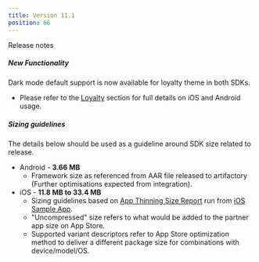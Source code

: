 ```yaml
---
title: Version 11.1
position: 66
---
```

Release notes

##### New Functionality
Dark mode default support is now available for loyalty theme in both SDKs.

* Please refer to the <a href="https://cartrawler.github.io/#section_style_guideloyalty">Loyalty</a> section for full details on iOS and Android usage.

   
##### Sizing guidelines
The details below should be used as a guideline around SDK size related to release.
* Android - **3.66 MB**
  * Framework size as referenced from AAR file released to artifactory (Further optimisations expected from integration).
* iOS - **11.8 MB to 33.4 MB**
  * Sizing guidelines based on <a href="https://github.com/cartrawler/cartrawler.github.io/blob/master/ios-report.txt" target="_blank">App Thinning Size Report</a> run from <a href="https://github.com/cartrawler/cartrawler-ios-integration" target="_blank">iOS Sample App</a>.
  * "Uncompressed" size refers to what would be added to the partner app size on App Store.
  * Supported variant descriptors refer to App Store optimization method to deliver a different package size for combinations with device/model/OS.
